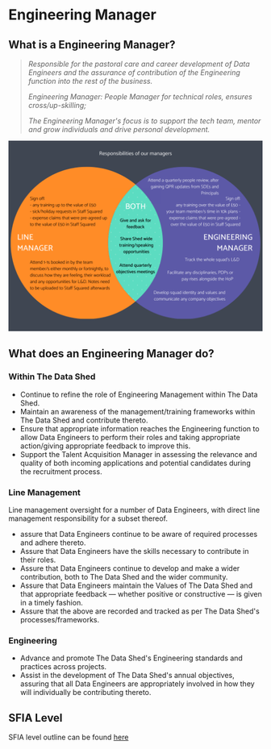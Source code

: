 # Engineering Manager

## What is a Engineering Manager?

> *Responsible for the pastoral care and career development of Data Engineers
> and the assurance of contribution of the Engineering function into the rest
> of the business.*
>
> *Engineering Manager: People Manager for technical roles, ensures
> cross/up-skilling;*
>
> *The Engineering Manager's focus is to support the tech team, mentor and grow
> individuals and drive personal development.*

![Engineering Manager venn diagram!](/assets/images/engineering-manager-venn.png)

## What does an Engineering Manager do?

### Within The Data Shed

- Continue to refine the role of Engineering Management within The Data Shed.
- Maintain an awareness of the management/training frameworks within The Data
  Shed and contribute thereto.
- Ensure that appropriate information reaches the Engineering function to allow
  Data Engineers to perform their roles and taking appropriate action/giving
  appropriate feedback to improve this.
- Support the Talent Acquisition Manager in assessing the relevance and quality
  of both incoming applications and potential candidates during the recruitment
  process.

### Line Management

Line management oversight for a number of Data Engineers, with direct line
management responsibility for a subset thereof.

- assure that Data Engineers continue to be aware of required processes and
  adhere thereto.
- Assure that Data Engineers have the skills necessary to contribute in their
  roles.
- Assure that Data Engineers continue to develop and make a wider contribution,
  both to The Data Shed and the wider community.
- Assure that Data Engineers maintain the Values of The Data Shed and that
  appropriate feedback — whether positive or constructive — is given in a
  timely fashion.
- Assure that the above are recorded and tracked as per The Data Shed's
  processes/frameworks.

### Engineering

- Advance and promote The Data Shed's Engineering standards and practices
  across projects.
- Assist in the development of The Data Shed's annual objectives, assuring that
  all Data Engineers are appropriately involved in how they will individually
  be contributing thereto.

## SFIA Level

SFIA level outline can be found [here](levels/sfia_engineering_manager.md)
